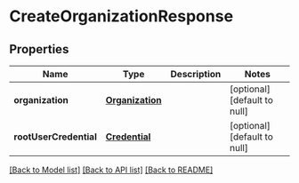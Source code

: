 # CreateOrganizationResponse
## Properties

Name | Type | Description | Notes
------------ | ------------- | ------------- | -------------
**organization** | [**Organization**](Organization.md) |  | [optional] [default to null]
**rootUserCredential** | [**Credential**](Credential.md) |  | [optional] [default to null]

[[Back to Model list]](../README.md#documentation-for-models) [[Back to API list]](../README.md#documentation-for-api-endpoints) [[Back to README]](../README.md)

